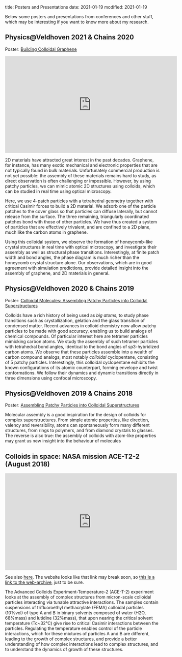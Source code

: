 title: Posters and Presentations
date: 2021-01-19
modified: 2021-01-19

Below some posters and presentations from conferences and other stuff, which may be interesting if you want to know more about my research.

## Physics@Veldhoven 2021 & Chains 2020
Poster: [Building Colloidal Graphene]({static}/pdfs/posters/poster_chains_2020.pdf)

<iframe width="560" height="315" src="https://www.youtube-nocookie.com/embed/b7iBNJTj6DE" frameborder="0" allow="accelerometer; autoplay; clipboard-write; encrypted-media; gyroscope; picture-in-picture" allowfullscreen></iframe>

2D materials have attracted great interest in the past decades. Graphene, for instance, has many exotic mechanical and electronic properties that are not typically found in bulk materials. Unfortunately commercial production is not yet possible: the assembly of these materials remains hard to study, as direct observation is often challenging or impossible. However, by using patchy particles, we can mimic atomic 2D structures using colloids, which can be studied in real time using optical microscopy.

Here, we use 4-patch particles with a tetrahedral geometry together with critical Casimir forces to build a 2D material. We adsorb one of the particle patches to the cover glass so that particles can diffuse laterally, but cannot release from the surface. The three remaining, triangularly coordinated patches bond with those of other particles. We have thus created a system of particles that are effectively trivalent, and are confined to a 2D plane, much like the carbon atoms in graphene.

Using this colloidal system, we observe the formation of honeycomb-like crystal structures in real time with optical microscopy, and investigate their assembly as well as structural phase transitions. Interestingly, at finite patch width and bond angles, the phase diagram is much richer than the honeycomb crystal structure alone. Our observations, which are in good agreement with simulation predictions, provide detailed insight into the assembly of graphene, and 2D materials in general.

## Physics@Veldhoven 2020 & Chains 2019
Poster: [Colloidal Molecules: Assembling Patchy Particles into Colloidal Superstructures]({static}/pdfs/posters/poster_physics-at-veldhoven_2020.pdf)

Colloids have a rich history of being used as _big atoms_, to study phase transitions such as crystallization, gelation and the glass transition of condensed matter. Recent advances in colloid chemistry now allow patchy particles to be made with good accuracy, enabling us to build analogs of chemical compounds. Of particular interest here are tetramer particles mimicking carbon atoms. We study the assembly of such tetramer particles with tetrahedral bond angles, identical to the bond angles of sp3-hybridized carbon atoms. We observe that these particles assemble into a wealth of carbon compound analogs, most notably _colloidal_ cyclopentane, consisting of 5 patchy particles. Interestingly, this colloidal cyclopentane exhibits the known configurations of its atomic counterpart, forming envelope and twist conformations. We follow their dynamics and dynamic transitions directly in three dimensions using confocal microscopy.

## Physics@Veldhoven 2019 & Chains 2018
Poster: [Assembling Patchy Particles into Colloidal Superstructures]({static}/pdfs/posters/poster_physics-at-veldhoven_2019.pdf)

Molecular assembly is a good inspiration for the design of colloids for complex superstructures. From simple atomic properties, like direction, valency and reversibility, atoms can spontaneously form many different structures, from rings to polymers, and from diamond crystals to glasses. The reverse is also true: the assembly of colloids with atom-like properties may grant us new insight into the behaviour of molecules

## Colloids in space: NASA mission ACE-T2-2 (August 2018)

<iframe width="560" height="315" src="https://www.youtube-nocookie.com/embed/Pu2MP6sTCNE" frameborder="0" allow="accelerometer; autoplay; clipboard-write; encrypted-media; gyroscope; picture-in-picture" allowfullscreen></iframe>

See also [here](https://www1.grc.nasa.gov/space/iss-research/iss-fcf/fir/lmm/ace/). The website looks like that link may break soon, so [this is a link to the web-archive](https://web.archive.org/web/20200805180943/https://www1.grc.nasa.gov/space/iss-research/iss-fcf/fir/lmm/ace/), just to be sure.

The Advanced Colloids Experiment-Temperature-2 (ACE-T-2) experiment looks at the assembly of complex structures from micron-scale colloidal particles interacting via tunable attractive interactions. The samples contain suspensions of trifluoroethyl methacrylate (FEMA) colloidal particles (10%vol) of type A and B in binary solvents composed of water (H2O, 68%mass) and lutidine (32%mass), that upon nearing the critical solvent temperature (Tc~32°C) give rise to critical Casimir interactions between the particles. Regulating the temperature enables control of the particle interactions, which for these mixtures of particles A and B are different, leading to the growth of complex structures, and provide a better understanding of how complex interactions lead to complex structures, and to understand the dynamics of growth of these structures.



